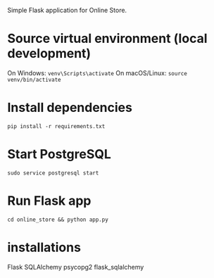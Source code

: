 Simple Flask application for Online Store.

# Source virtual environment (local development)
On Windows: `venv\Scripts\activate`
On macOS/Linux: `source venv/bin/activate`

# Install dependencies
`pip install -r requirements.txt`

# Start PostgreSQL
`sudo service postgresql start`

# Run Flask app
`cd online_store && python app.py`



# installations
Flask 
SQLAlchemy 
psycopg2
flask_sqlalchemy